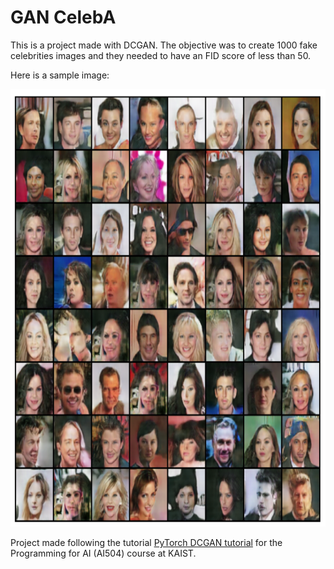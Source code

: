 # GAN CelebA

This is a project made with DCGAN. The objective was to create 1000 fake celebrities images and they needed to have an FID score of less than 50.

Here is a sample image:

<p align="center">
  <img width="700" height="700" src="https://github.com/Juju-botu/gan-celeba/blob/main/assets/example_generated_images.png">
</p>

Project made following the tutorial [PyTorch DCGAN tutorial](https://pytorch.org/tutorials/beginner/dcgan_faces_tutorial.html) for the Programming for AI (AI504) course at KAIST.
